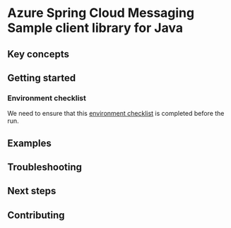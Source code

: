 # Azure Spring Cloud Messaging Sample client library for Java

## Key concepts
## Getting started

### Environment checklist
We need to ensure that this [environment checklist][ready-to-run-checklist] is completed before the run.

## Examples
## Troubleshooting
## Next steps
## Contributing

<!-- LINKS -->
[ready-to-run-checklist]: https://github.com/Azure/azure-sdk-for-java/blob/master/sdk/spring-2-3/azure-spring-boot-samples/README.md#ready-to-run-checklist
